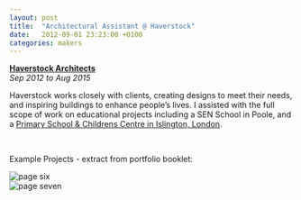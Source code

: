 ```yaml
---
layout: post
title:  "Architectural Assistant @ Haverstock"
date:   2012-09-01 23:23:00 +0100
categories: makers
---
```


**[Haverstock Architects](http://haverstock.com/)**  
_Sep 2012 to Aug 2015_

Haverstock works closely with clients, creating designs to meet their needs, and inspiring buildings to enhance people’s lives. I assisted with the full scope of work on educational projects including a SEN School in Poole, and a [Primary School & Childrens Centre in Islington, London](http://haverstock.com/project/moreland-school/).

<br>

Example Projects - extract from portfolio booklet:

<div class="card pink">
  <img src="../../../../public/pages/06.png" alt="page six" />
</div>
<div class="card pink">
  <img src="../../../../public/pages/07.png" alt="page seven" />
</div>
